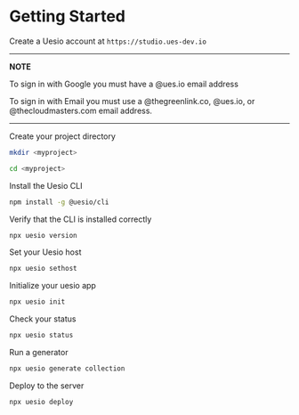 # Getting Started

Create a Uesio account at `https://studio.ues-dev.io`

---

**NOTE**

To sign in with Google you must have a @ues.io email address

To sign in with Email you must use a @thegreenlink.co, @ues.io, or @thecloudmasters.com email address.

---

Create your project directory

```bash
mkdir <myproject>
```

```bash
cd <myproject>
```

Install the Uesio CLI

```bash
npm install -g @uesio/cli
```

Verify that the CLI is installed correctly

```bash
npx uesio version
```

Set your Uesio host

```bash
npx uesio sethost
```

Initialize your uesio app

```bash
npx uesio init
```

Check your status

```bash
npx uesio status
```

Run a generator

```bash
npx uesio generate collection
```

Deploy to the server

```bash
npx uesio deploy
```
